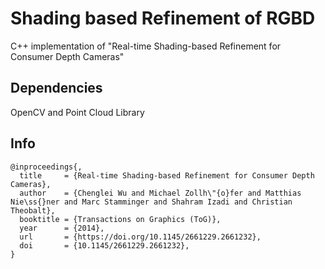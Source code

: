 # Shading based Refinement of RGBD
C++ implementation of "Real-time Shading-based Refinement for Consumer Depth Cameras"

## Dependencies
OpenCV and Point Cloud Library


## Info
```
@inproceedings{,
  title     = {Real-time Shading-based Refinement for Consumer Depth Cameras},
  author    = {Chenglei Wu and Michael Zollh\"{o}fer and Matthias Nie\ss{}ner and Marc Stamminger and Shahram Izadi and Christian Theobalt},
  booktitle = {Transactions on Graphics (ToG)},
  year      = {2014},
  url       = {https://doi.org/10.1145/2661229.2661232},
  doi       = {10.1145/2661229.2661232},
}
```

